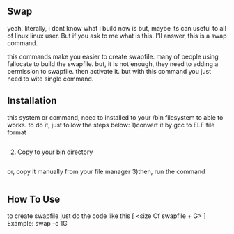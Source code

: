 ## Swap 
yeah, literally, i dont know what i build now is but, maybe its can useful to all of linux linux user. But if you ask to me what is this. I'll answer, this is a swap command.

this commands make you easier to create swapfile. many of people using fallocate to build the swapfile. but, it is not enough, they need to adding a permission to swapfile. then activate it. but with this command you just need to wite single command.

## Installation
this system or command, need to installed to your /bin filesystem to able to works.
to do it, just follow the steps below: 
1)convert it by gcc to ELF file format 
``` gcc -Wall -g SWAP.sh -o SWAP
```
2) Copy to your bin directory
 ``` sudo cp swap ~/bin
 ```
or, copy it manually from your file manager
3)then, run the command 
 ``` swap 
```

## How To Use 
to create swapfile just do the code like this [ <swap> <Parameter> <size Of swapfile + G> ]
Example: swap -c 1G
